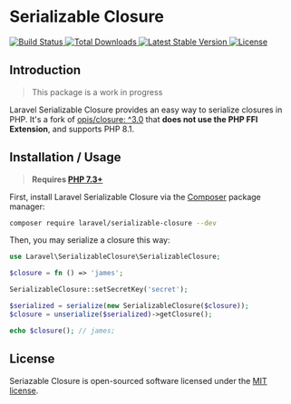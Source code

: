 # Serializable Closure

<a href="https://github.com/laravel/serializable-closure/actions">
    <img src="https://github.com/laravel/serializable-closure/workflows/tests/badge.svg" alt="Build Status">
</a>
<a href="https://packagist.org/packages/laravel/serializable-closure">
    <img src="https://img.shields.io/packagist/dt/laravel/serializable-closure" alt="Total Downloads">
</a>
<a href="https://packagist.org/packages/laravel/serializable-closure">
    <img src="https://img.shields.io/packagist/v/laravel/serializable-closure" alt="Latest Stable Version">
</a>
<a href="https://packagist.org/packages/laravel/serializable-closure">
    <img src="https://img.shields.io/packagist/l/laravel/serializable-closure" alt="License">
</a>

## Introduction

> This package is a work in progress

Laravel Serializable Closure provides an easy way to serialize closures in PHP. It's a fork of [opis/closure: ^3.0](https://github.com/opis/closure) that **does not use the PHP FFI Extension**, and supports PHP 8.1.

## Installation / Usage

> **Requires [PHP 7.3+](https://php.net/releases/)**

First, install Laravel Serializable Closure via the [Composer](https://getcomposer.org/) package manager:

```bash
composer require laravel/serializable-closure --dev
```

Then, you may serialize a closure this way:

```php
use Laravel\SerializableClosure\SerializableClosure;

$closure = fn () => 'james';

SerializableClosure::setSecretKey('secret');

$serialized = serialize(new SerializableClosure($closure));
$closure = unserialize($serialized)->getClosure();

echo $closure(); // james;
```

## License

Seriazable Closure is open-sourced software licensed under the [MIT license](LICENSE.md).
